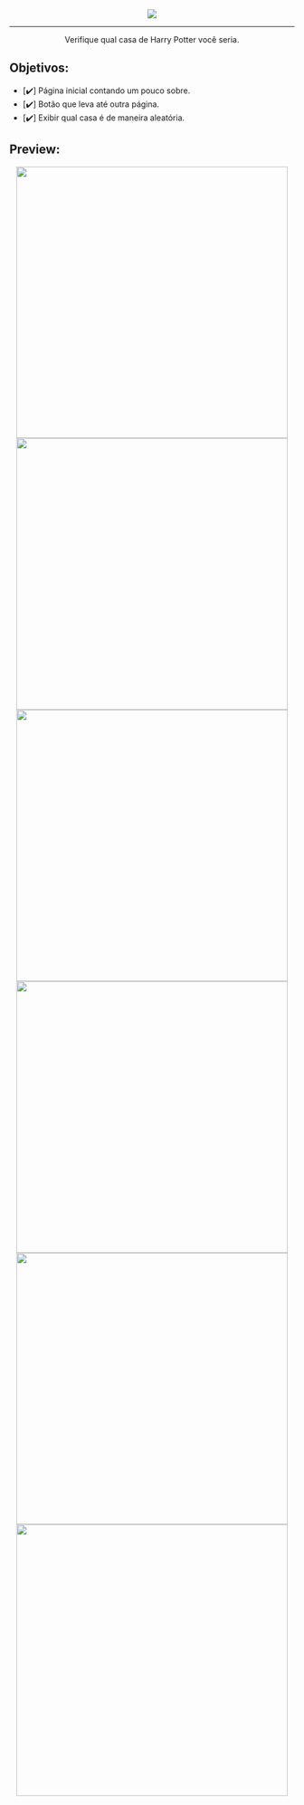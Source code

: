 <div align="center">
<img src="https://i.imgur.com/TES2a5c.png"></h1></div>
<hr>

<div align="center">
<p>Verifique qual casa de Harry Potter você seria.</p>
</div>

<h2>Objetivos:</h2>

- [✔️] Página inicial contando um pouco sobre.
- [✔️] Botão que leva até outra página.
- [✔️] Exibir qual casa é de maneira aleatória.

<h2>Preview:</h2>
<div align="center">
<img width="" height="480" src="https://i.imgur.com/hXex8TW.jpg" >
<img width="" height="480" src="https://i.imgur.com/TSetWt5.jpg" >
<img width="" height="480" src="https://i.imgur.com/Foms0v5.jpg" >
</div>
<div align="center">
<img width="" height="480" src="https://i.imgur.com/LNa5zwa.jpg" >
<img width="" height="480" src="https://i.imgur.com/Afc0GNK.jpg" >
<img width="" height="480" src="https://i.imgur.com/06nHmYO.jpg" >
</div>
